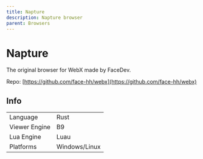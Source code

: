 ```yaml
---
title: Napture
description: Napture browser
parent: Browsers
---
```

# Napture

The original browser for WebX made by FaceDev.

Repo: [https://github.com/face-hh/webx](https://github.com/face-hh/webx)

## Info

|               |               |
| ------------- | ------------- |
| Language      | Rust          |
| Viewer Engine | B9            |
| Lua Engine    | Luau          |
| Platforms     | Windows/Linux |
